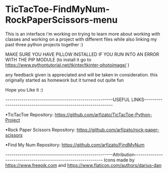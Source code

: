 # TicTacToe-FindMyNum-RockPaperScissors-menu
This is an interface i'm working on trying to learn more about working with classes and working on a project with different files while also linking my past three python projects together :) 

MAKE SURE YOU HAVE PILLOW INSTALLED IF YOU RUN INTO AN ERROR WITH THE PIP MODULE (to install it go to  https://www.pythontutorial.net/tkinter/tkinter-photoimage/ )

any feedback given is appreciated and will be taken in consideration. this originally started as homework but it turned out quite fun

Hope you Like it :) 

-----------------------------------------------------USEFUL LINKS--------------------------------------------------------------

•TicTacToe Repository: https://github.com/arfizato/TicTacToe-Python-Project

•Rock Paper Scissors Repository: https://github.com/arfizato/rock-paper-scissors

•Find My Num Repository: https://github.com/arfizato/FindMyNum

-----------------------------------------------------Attribution-------------------------------------------------------------- 
Icons made by https://www.freepik.com and https://www.flaticon.com/authors/darius-dan
